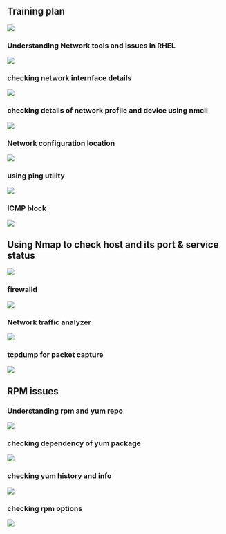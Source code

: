 ## Training plan 

<img src="plan.png">

### Understanding Network tools and Issues in RHEL 

<img src="net1.png">

### checking network internface details 

<img src="net2.png">

### checking details of network profile and device using nmcli

<img src="net3.png">

### Network configuration location 

<img src="net4.png">

### using ping utility 

<img src="ping.png">

### ICMP block 

<img src="icmp.png">

## Using Nmap to check host and its port & service status 

<img src="nmap.png">

### firewalld 

<img src="firewalld.png">

### Network traffic analyzer 

<img src="nettr.png">

### tcpdump for packet capture 

<img src="icmp11.png">

## RPM issues 

### Understanding rpm and yum repo 

<img src="yum.png">

### checking dependency of yum package 

<img src="dep1.png">

### checking yum history and info 

<img src="info.png">

### checking rpm options 

<img src="rpm11.png">






